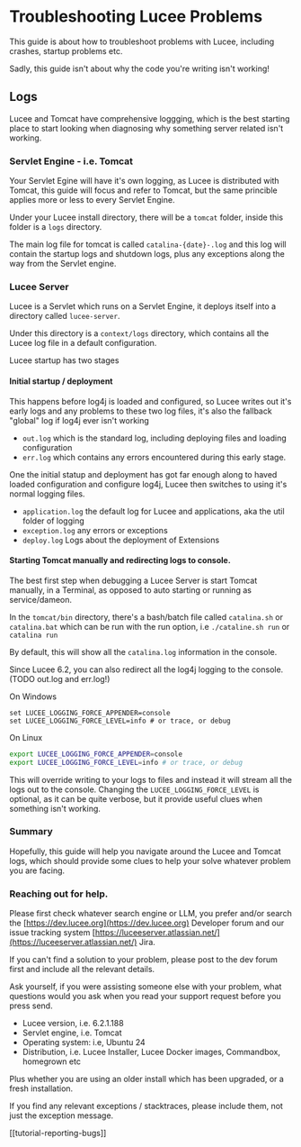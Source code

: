 
<!--
{
  "title": "Troubleshooting Lucee Server problems",
  "id": "troubleshooting",
  "categories": [
    "server",
    "debugging"
  ],
  "description": "A guide to diagnosing problems with Lucee",
  "keywords": [
    "startup",
    "deployment",
    "logs"
  ],
  "related":[
  ]
}
-->

# Troubleshooting Lucee Problems

This guide is about how to troubleshoot problems with Lucee, including crashes, startup problems etc.

Sadly, this guide isn't about why the code you're writing isn't working!

## Logs

Lucee and Tomcat have comprehensive loggging, which is the best starting place to start looking when diagnosing why something server related isn't working.

### Servlet Engine - i.e. Tomcat

Your Servlet Egine will have it's own logging, as Lucee is distributed with Tomcat, this guide will focus and refer to Tomcat, but the same princible applies more or less to every Servlet Engine.

Under your Lucee install directory, there will be a `tomcat` folder, inside this folder is a `logs` directory. 

The main log file for tomcat is called `catalina-{date}-.log` and this log will contain the startup logs and shutdown logs, plus any exceptions along the way from the Servlet engine.

### Lucee Server

Lucee is a Servlet which runs on a Servlet Engine, it deploys itself into a directory called `lucee-server`.

Under this directory is a `context/logs` directory, which contains all the Lucee log file in a default configuration.

Lucee startup has two stages

#### Initial startup / deployment 

This happens before log4j is loaded and configured, so Lucee writes out it's early logs and any problems to these two log files, it's also the fallback "global" log if log4j ever isn't working

- `out.log` which is the standard log, including deploying files and loading configuration
- `err.log` which contains any errors encountered during this early stage.

One the initial statup and deployment has got far enough along to haved loaded configuration and configure log4j, Lucee then switches to using it's normal logging files.

- `application.log` the default log for Lucee and applications, aka the util folder of logging
- `exception.log` any errors or exceptions
- `deploy.log` Logs about the deployment of Extensions

#### Starting Tomcat manually and redirecting logs to console.

The best first step when debugging a Lucee Server is start Tomcat manually, in a Terminal, as opposed to auto starting or running as service/dameon.

In the `tomcat/bin` directory, there's a bash/batch file called `catalina.sh` or `catalina.bat` which can be run with the run option, i.e `./cataline.sh run` or `catalina run`

By default, this will show all the `catalina.log` information in the console.

Since Lucee 6.2, you can also redirect all the log4j logging to the console. (TODO out.log and err.log!)

On Windows

```batch
set LUCEE_LOGGING_FORCE_APPENDER=console
set LUCEE_LOGGING_FORCE_LEVEL=info # or trace, or debug

```

On Linux

```bash
export LUCEE_LOGGING_FORCE_APPENDER=console
export LUCEE_LOGGING_FORCE_LEVEL=info # or trace, or debug
```

This will override writing to your logs to files and instead it will stream all the logs out to the console. Changing the `LUCEE_LOGGING_FORCE_LEVEL` is optional, as it can be quite verbose, but it provide useful clues when something isn't working.

### Summary

Hopefully, this guide will help you navigate around the Lucee and Tomcat logs, which should provide some clues to help your solve whatever problem you are facing.

### Reaching out for help.

Please first check whatever search engine or LLM, you prefer and/or search the [https://dev.lucee.org](https://dev.lucee.org) Developer forum and our issue tracking system [https://luceeserver.atlassian.net/](https://luceeserver.atlassian.net/) Jira.

If you can't find a solution to your problem, please post to the dev forum first and include all the relevant details.

Ask yourself, if you were assisting someone else with your problem, what questions would you ask when you read your support request before you press send.

- Lucee version, i.e. 6.2.1.188
- Servlet engine, i.e. Tomcat
- Operating system: i.e, Ubuntu 24
- Distribution, i.e. Lucee Installer, Lucee Docker images, Commandbox, homegrown etc

Plus whether you are using an older install which has been upgraded, or a fresh installation.

If you find any relevant exceptions / stacktraces, please include them, not just the exception message.

[[tutorial-reporting-bugs]]
